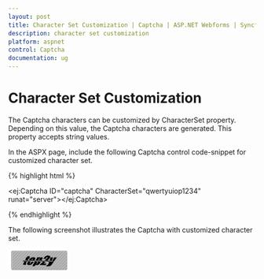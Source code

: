 ```yaml
---
layout: post
title: Character Set Customization | Captcha | ASP.NET Webforms | Syncfusion
description: character set customization
platform: aspnet
control: Captcha
documentation: ug
---
```


# Character Set Customization

The Captcha characters can be customized by CharacterSet property. Depending on this value, the Captcha characters are generated. This property accepts string values.

In the ASPX page, include the following Captcha control code-snippet for customized character set. 

{% highlight html %}

<ej:Captcha ID="captcha" CharacterSet="qwertyuiop1234" runat="server"></ej:Captcha>

{% endhighlight %}



The following screenshot illustrates the Captcha with customized character set. 

![](Character-Set-Customization_images/Character-Set-Customization_img1.png)




